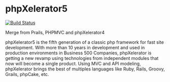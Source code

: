 # phpXelerator5

[![Build Status](https://travis-ci.org/giraldomauricio/phpXelerator5.svg)](https://travis-ci.org/giraldomauricio/phpXelerator5)

Merge from Prails, PHPMVC and phpXelerator4

phpXelerator5 is the fifth generation of a classic php framework for fast site development. With more than 10 years in development and used in production environments in Business 500 Companies, phpXelerator is getting a new revamp using technologies from independent modules that now will become a single product. Using MVC and API modeling, phpXelerator brings the best of multiples languages like Ruby, Rails, Groovy, Grails, phpCake, etc.